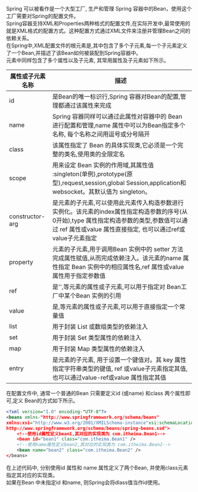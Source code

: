 Spring 可以被看作是一个大型工厂, 生产和管理 Spring 容器中的Bean，使用这个工厂需要对Spring的配置文件。  
Spring容器支持XML和Properties两种格式的配置文件,在实际开发中,最常使用的就是XML格式的配置方式。这种配置方式通过XML文件来注册并管理Bean之间的依赖关系。  
在Spring中,XML配置文件的根元素是<beans>,其中包含了多个<bean>子元素,每一个子元素定义了一个Bean,并描述了该Bean如何被装配到Spring容器中。  
<bean>元素中同样包含了多个属性以及子元素, 其常用属性及子元素如下所示。
  
属性或子元素名称 | 描述
---|---
id | 是Bean的唯一标识行,Spring 容器对Bean的配置,管理都通过该属性来完成
name | Spring 容器同样可以通过此属性对容器中的 Bean 进行配置和管理,name 属性中可以为Bean指定多个名称, 每个名称之间用逗号或分号隔开
class | 该属性指定了 Bean 的具体实现类,它必须是一个完整的类名,使用类的全限定名
scope | 用来设定 Bean 实例的作用域,其属性值 :singleton(单例),prototype(原型),request,session,global Session,application和websocket。其默认值为 singleton。
constructor-arg | 是<bean>元素的子元素,可以使用此元素传入构造参数进行实例化。该元素的index属性指定构造参数的序号(从0开始),type 属性指定构造参数的类型,参数值可以通过 ref 属性或value 属性直接指定, 也可以通过ref或value子元素指定
property | <bean>元素的子元素,用于调用Bean 实例中的 setter 方法完成属性赋值,从而完成依赖注入。该元素的name 属性指定 Bean 实例中的相应属性名,ref 属性或value 属性用于指定参数值
ref | 是'<property>',<constructor-arg>等元素的属性或子元素,可以用于指定对 Bean工厂中某个Bean 实例的引用
value | 是<property>,<constructor-arg>等元素的属性或子元素,可以用于直接指定一个常量值
list | 用于封装 List 或数组类型的依赖注入
set | 用于封装 Set 类型属性的依赖注入
map | 用于封装 Map 类型属性的依赖注入
entry | 是<map>元素的子元素, 用于设置一个键值对。其 key 属性指定字符串类型的键值, ref 或value子元素指定其值, 也可以通过value-ref或value 属性指定其值


在配置文件中, 通常一个普通的Bean 只需要定义id (或name) 和class 两个属性即可,定义 Bean的方式如下所示。
```xml
<?xml version="I.0" encoding-"UTF-8"?>
<beans xmlns-"http://www.springframework.org/schema/beans"
xmlns:xsi="http://www.w3.org/2001/XMILSchema-instance"xsi:schemaLocation-"http://www.springframework.org/schema/beans
http://www.springframework.org/schema/beans/spring-beans.xsd">
    <!--使用id属性定义bean1,其对应的实现类为 com.itheima.Bean1-->
    <bean id="bean1" class="com.itheima.Bean1" />
    <!--使用name属性定义bean2,其对应的实现类为 com.itheima.Bean2-->
    <bean name="bean2" class="com.itheima.Bean2" />
</beans>
```
在上述代码中, 分别使用id 属性和 name 属性定义了两个Bean, 并使用class元素指定其对应的实现类。  
如果在Bean 中未指定id 和name, 则Spring会将dlass值当作id使用。

